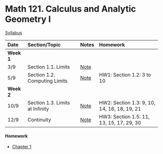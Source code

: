 # Math 121. Calculus and Analytic Geometry I 

[Syllabus](syllabus.html)

| Date        | Section/Topic                  | Notes    |Homework     |
|:------------|:------------|:------------|:-------------------------------------|
| **Week 1**  |                                |    |                    |
| 3/9         |   Section 1.1. Limits                    | [Note](notes/3_9.pdf)|| 
| 5/9         |   Section 1.2. Computing Limits                    | [Note](notes/5_9.pdf) |HW1: Section 1.2: 3 to 10| 
| **Week 2**  |                                |    |                    |
| 10/9         |   Section 1.3.   Limits at Infinity                    | [Note](notes/10_9.pdf)           |HW2: Section 1.3: 9, 10, 14, 16, 18, 19, 21 |
| 12/9         |   Continuity                    | [Note](notes/note9_12.pdf)           |HW3: Section 1.5: 11, 13, 15, 17, 29, 30| 
 
 
 
#### Homework
 
 - [Chapter 1](hw/chap1.docx)